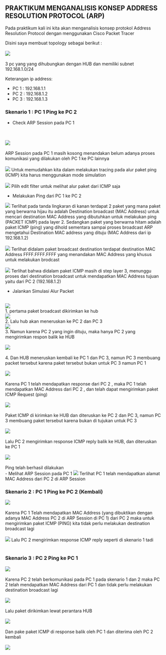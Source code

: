 ## PRAKTIKUM MENGANALISIS KONSEP ADDRESS RESOLUTION PROTOCOL (ARP)
Pada praktikum kali ini kita akan menganalisis konsep protokol Address Resolution Protocol dengan menggunakan Cisco Packet Tracer

Disini saya membuat topology sebagai berikut :
<br>
<br>
<img src="../assets/prak3-1.png">
<br>
<br>
3 pc yang yang dihubungkan dengan HUB dan memiliki subnet 192.168.1.0/24

Keterangan ip address:

- PC 1 : 192.168.1.1
- PC 2 : 192.168.1.2
- PC 3 : 192.168.1.3

### Skenario 1 : PC 1 Ping ke PC 2

- Check ARP Session pada PC 1
<br>
<br>
<img src="../assets/prak3-2.png">
<br>
<br>
ARP Session pada PC 1 masih kosong menandakan belum adanya proses komunikasi yang dilakukan oleh PC 1 ke PC lainnya
<br>
<br>
<img src="../assets/prak3-3.png">
Untuk memudahkan kita dalam melakukan tracing pada alur paket ping (ICMP) kita harus menggunakan mode simulation
<br>
<br>
<img src="../assets/prak3-4.png">
Pilih edit filter untuk melihat alur paket dari ICMP saja

- Melakukan Ping dari PC 1 ke PC 2
<img src="../assets/prak3-5.png">
Terlihat pada tanda lingkaran di kanan terdapat 2 paket yang mana paket yang berwarna hijau itu adalah Destination broadcast (MAC Address) untuk mencari destination MAC Address yang dibutuhkan untuk melakukan ping (PACKET ICMP) pada layer 2.
    Sedangkan paket yang berwarna hitam adalah paket ICMP (ping) yang dihold sementara sampai proses broadcast ARP mengetahui Destination MAC address yang dituju (MAC Address dari ip 192.168.1.2)
<br>
<br>
<img src="../assets/prak3-6.png">
Terlihat didalam paket broadcast destination terdapat destination MAC Address FFFF.FFFF.FFFF yang menandakan MAC Address yang khusus untuk melakukan brodcast 
<br>
<br>
<img src="../assets/prak3-7.png">
Terlihat bahwa didalam paket ICMP masih di step layer 3, menunggu proses dari destination broadcast untuk mendapatkan MAC Address tujuan yaitu dari PC 2 (192.168.1.2)

- Jalankan Simulasi Alur Packet
<br>
<img src="../assets/prak3-8.png">
<br>
1. pertama paket broadcast dikirimkan ke hub
<br>
<img src="../assets/prak3-9.png">
<br>
2. Lalu hub akan meneruskan ke PC 2 dan PC 3
<br>
<img src="../assets/prak3-10.png">
<br>
3. Namun karena PC 2 yang ingin dituju, maka hanya PC 2 yang mengirimkan respon balik ke HUB
<br>
<br>
<img src="../assets/prak3-12.png">
<br>
<br>
4. Dan HUB meneruskan kembali ke PC 1 dan PC 3, namun PC 3 membuang packet tersebut karena paket tersebut bukan untuk PC 3 namun PC 1
<br>
<br>
<img src="../assets/prak3-13.png">
<br>
<br>
Karena PC 1 telah mendapatkan response dari PC 2 , maka PC 1 telah mendapatkan MAC Address dari PC 2 , dan telah dapat mengirimkan paket ICMP Request (ping)
<br>
<br>
<img src="../assets/prak3-14.png">
<br>
<br>
Paket ICMP di kirimkan ke HUB dan diteruskan ke PC 2 dan PC 3, namun PC 3 membuang paket tersebut karena bukan di tujukan untuk PC 3 
<br>
<br>
<img src="../assets/prak3-15.png">
<br>
<br>
Lalu PC 2 mengirimkan response ICMP reply balik ke HUB, dan diteruskan ke PC 1
<br>
<br>
<img src="../assets/prak3-16.png">
<br>
<br>
Ping telah berhasil dilakukan
<br>
- Melihat ARP Session pada PC 1
<img src="../assets/prak3-17.png">
Terlihat PC 1 telah mendapatkan alamat MAC Address dari PC 2 di ARP Session

### Skenario 2 : PC 1 Ping ke PC 2 (Kembali)
<img src="../assets/prak3-18.png">
<br>
<br>
Karena PC 1 Telah mendapatkan MAC Address (yang dibuktikan dengan adanya MAC Address PC 2 di ARP Session di PC 1) dari PC 2 maka untuk mengirimkan paket ICMP (PING) kita tidak perlu melakukan destination broadcast lagi
<br>
<br>
<img src="../assets/prak3-19.png">
Lalu PC 2 mengirimkan response ICMP reply seperti di skenario 1 tadi
<br>
<br>

### Skenario 3 : PC 2 Ping ke PC 1
<img src="../assets/prak3-20.png">
<br>
<br>
Karena PC 2 telah berkomunikasi pada PC 1 pada skenario 1 dan 2 maka PC 2 telah mendapatkan MAC Address dari PC 1 dan tidak perlu melakukan destination broadcast lagi
<br>
<br>
<img src="../assets/prak3-21.png">
<br>
<br>
Lalu paket dirikimkan lewat perantara HUB
<br>
<br>
<img src="../assets/prak3-22.png">
<br>
<br>
Dan pake paket ICMP di response balik oleh PC 1 dan diterima oleh PC 2 kembali
<br>
<br>
<img src="../assets/prak3-23.png">
